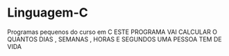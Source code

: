 # Linguagem-C
Programas pequenos do curso em C
ESTE PROGRAMA VAI CALCULAR O QUANTOS DIAS , SEMANAS , HORAS E SEGUNDOS UMA PESSOA TEM DE VIDA
